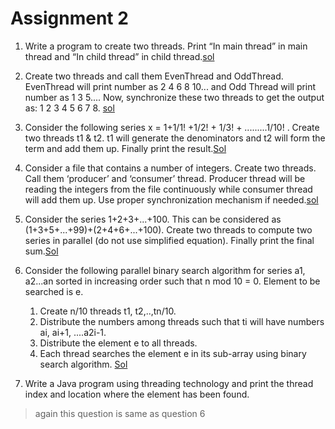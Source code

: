 # Assignment 2
1. Write a program to create two threads. Print “In main thread” in main thread and “In child thread” in child thread.[sol](./Sol1.java)

2. Create two threads and call them EvenThread and OddThread. EvenThread will print number as 2 4 6 8 10... and Odd Thread will print number as 1 3 5.... Now, synchronize these two threads to get the output as: 1 2 3 4 5 6 7 8. [sol](./Sol2.java)

3. Consider the following series x = 1+1/1! +1/2! + 1/3! + .........1/10! . Create two threads t1 & t2. t1 will generate the denominators and t2 will form the term and add them up. Finally print the result.[Sol](./Sol3.java)

4. Consider a file that contains a number of integers. Create two threads. Call them ‘producer’ and ‘consumer’ thread. Producer thread will be reading the integers from the file continuously while consumer thread will add them up. Use proper synchronization mechanism if needed.[sol](./Sol4.java)

5. Consider the series 1+2+3+...+100. This can be considered as (1+3+5+...+99)+(2+4+6+...+100). Create two threads to compute two series in parallel (do not use simplified equation). Finally print the final sum.[Sol](./Sol5.java)

6. Consider the following parallel binary search algorithm for series a1, a2...an sorted in increasing order such that n mod 10 = 0. Element to be searched is e.
    1. Create n/10 threads t1, t2,..,tn/10.
    2. Distribute the numbers among threads such that ti will have numbers ai, ai+1, ....a2i-1.
    3. Distribute the element e to all threads.
    4. Each thread searches the element e in its sub-array using binary search algorithm.
[Sol](./Sol6.java)

7. Write a Java program using threading technology and print the thread index and location where the element has been found.

> again this question is same as question 6  
